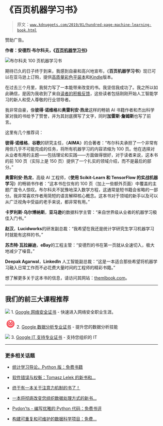 # 《百页机器学习书》

> 原文：[`www.kdnuggets.com/2019/01/hundred-page-machine-learning-book.html`](https://www.kdnuggets.com/2019/01/hundred-page-machine-learning-book.html)

赞助广告。

**作者：安德烈·布尔科夫，《[百页机器学习书](http://themlbook.com/)》**

![布尔科夫 100 页机器学习书](http://themlbook.com/)

期待已久的日子终于到来，我感到自豪和高兴地宣布，《**百页机器学习书**》现已可以在亚马逊上订购，提供[高质量彩色平装本](https://www.amazon.com/dp/199957950X/)和[Kindle](https://www.amazon.com/Hundred-Page-Machine-Learning-Book-ebook/dp/B07MGCNKXB/)版本。

在过去三个月里，我努力写了一本能带来改变的书。我坚信我成功了。我之所以如此确信，是因为我收到了来自[读者的积极反馈](https://www.goodreads.com/book/show/43190851-the-hundred-page-machine-learning-book)，这些读者包括刚刚开始人工智能学习的新人和受人尊敬的行业领导者。

我非常自豪，像**彼得·诺维格**和**奥雷利安·热龙**这样的畅销 AI 书籍作者和杰出科学家对我的书给予了赞誉，并为其封底撰写了文字，同时**加雷斯·詹姆斯**也写了前言。

这里有几个推荐词：

**彼得·诺维格**，**谷歌**的研究主任，《**AIMA**》的合著者：“布尔科夫承担了一个非常有用但几乎不可能完成的任务，将所有机器学习的内容浓缩为 100 页。他在选择对从业者有用的主题——包括理论和实践——方面做得很好，对于读者来说，这本书的前 100 页（实际上是 150 页）提供了一个扎实的领域介绍，而不是最后的部分。”

**奥雷利安·热龙**，高级 AI 工程师，《**使用 Scikit-Learn 和 TensorFlow 的实战机器学习**》的畅销书作者：“这本书在仅有的 100 页（加上一些额外页面）中覆盖的主题广度令人惊叹。布尔科夫不犹豫地深入数学方程，这通常是短书籍会省略的一部分。我非常喜欢作者用简短的语言解释核心概念。这本书对于领域的新手以及可以从广泛视角中受益的老手来说，都非常有用。”

**卡罗利斯·乌尔博纳斯**，**亚马逊**的数据科学主管：“来自世界级从业者的机器学习极佳入门书。”

**赵汉**，**Lucidworks**的研发副总裁：“我希望在我还是统计学研究生学习机器学习时就能有这样的书。”

**苏杰特·瓦拉赫迪**，**eBay**的工程主管：“安德烈的书在第一页就从全速切入，极大地减少了噪音。”

**Deepak Agarwal**，**LinkedIn** 人工智能副总裁：“这是一本适合那些希望将机器学习融入日常工作而不必花费大量时间的工程师的精彩书籍。”

想了解更多关于这本书的信息，请访问其网站：[themlbook.com](http://themlbook.com)。

* * *

## 我们的前三大课程推荐

![](img/0244c01ba9267c002ef39d4907e0b8fb.png) 1\. [Google 网络安全证书](https://www.kdnuggets.com/google-cybersecurity) - 快速进入网络安全职业生涯。

![](img/e225c49c3c91745821c8c0368bf04711.png) 2\. [Google 数据分析专业证书](https://www.kdnuggets.com/google-data-analytics) - 提升您的数据分析技能

![](img/0244c01ba9267c002ef39d4907e0b8fb.png) 3\. [Google IT 支持专业证书](https://www.kdnuggets.com/google-itsupport) - 支持您组织的 IT

* * *

### 更多相关话题

+   [统计学习导论，Python 版：免费书籍](https://www.kdnuggets.com/2023/07/introduction-statistical-learning-python-edition-free-book.html)

+   [软件错误与权衡：Tomasz Lelek 的新书和…](https://www.kdnuggets.com/2021/12/manning-software-mistakes-tradeoffs-book.html)

+   [终于有一本关于注意力机制的书了！](https://www.kdnuggets.com/2022/11/mlm-finally-book-attention.html)

+   [一本将彻底改变您组织数据处理方式的新书…](https://www.kdnuggets.com/2022/02/manning-new-book-revolutionize-way-organization-approaches-data.html)

+   [Pydon'ts - 编写优雅的 Python 代码：免费书评](https://www.kdnuggets.com/2022/05/pydonts-write-elegant-python-code-free-book-review.html)

+   [构建可重复和可维护的数据科学项目：免费…](https://www.kdnuggets.com/2022/08/free-book-build-reproducible-maintainable-data-science-project.html)

